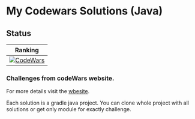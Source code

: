 # My Codewars Solutions (Java)

## Status
| Ranking |  
| --- | 
| [![CodeWars](https://www.codewars.com/users/asystentRoberta/badges/micro)](https://www.codewars.com/users/asystentRoberta) 

### Challenges from codeWars website.
For more details visit the [wbesite](https://www.codewars.com/).

Each solution is a gradle java project. You can clone whole project with all solutions or get only module for exactly
 challenge.